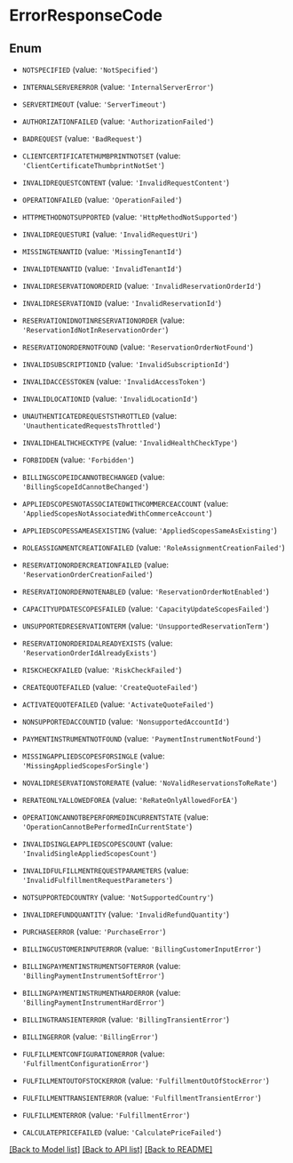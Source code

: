 # ErrorResponseCode


## Enum

* `NOTSPECIFIED` (value: `'NotSpecified'`)

* `INTERNALSERVERERROR` (value: `'InternalServerError'`)

* `SERVERTIMEOUT` (value: `'ServerTimeout'`)

* `AUTHORIZATIONFAILED` (value: `'AuthorizationFailed'`)

* `BADREQUEST` (value: `'BadRequest'`)

* `CLIENTCERTIFICATETHUMBPRINTNOTSET` (value: `'ClientCertificateThumbprintNotSet'`)

* `INVALIDREQUESTCONTENT` (value: `'InvalidRequestContent'`)

* `OPERATIONFAILED` (value: `'OperationFailed'`)

* `HTTPMETHODNOTSUPPORTED` (value: `'HttpMethodNotSupported'`)

* `INVALIDREQUESTURI` (value: `'InvalidRequestUri'`)

* `MISSINGTENANTID` (value: `'MissingTenantId'`)

* `INVALIDTENANTID` (value: `'InvalidTenantId'`)

* `INVALIDRESERVATIONORDERID` (value: `'InvalidReservationOrderId'`)

* `INVALIDRESERVATIONID` (value: `'InvalidReservationId'`)

* `RESERVATIONIDNOTINRESERVATIONORDER` (value: `'ReservationIdNotInReservationOrder'`)

* `RESERVATIONORDERNOTFOUND` (value: `'ReservationOrderNotFound'`)

* `INVALIDSUBSCRIPTIONID` (value: `'InvalidSubscriptionId'`)

* `INVALIDACCESSTOKEN` (value: `'InvalidAccessToken'`)

* `INVALIDLOCATIONID` (value: `'InvalidLocationId'`)

* `UNAUTHENTICATEDREQUESTSTHROTTLED` (value: `'UnauthenticatedRequestsThrottled'`)

* `INVALIDHEALTHCHECKTYPE` (value: `'InvalidHealthCheckType'`)

* `FORBIDDEN` (value: `'Forbidden'`)

* `BILLINGSCOPEIDCANNOTBECHANGED` (value: `'BillingScopeIdCannotBeChanged'`)

* `APPLIEDSCOPESNOTASSOCIATEDWITHCOMMERCEACCOUNT` (value: `'AppliedScopesNotAssociatedWithCommerceAccount'`)

* `APPLIEDSCOPESSAMEASEXISTING` (value: `'AppliedScopesSameAsExisting'`)

* `ROLEASSIGNMENTCREATIONFAILED` (value: `'RoleAssignmentCreationFailed'`)

* `RESERVATIONORDERCREATIONFAILED` (value: `'ReservationOrderCreationFailed'`)

* `RESERVATIONORDERNOTENABLED` (value: `'ReservationOrderNotEnabled'`)

* `CAPACITYUPDATESCOPESFAILED` (value: `'CapacityUpdateScopesFailed'`)

* `UNSUPPORTEDRESERVATIONTERM` (value: `'UnsupportedReservationTerm'`)

* `RESERVATIONORDERIDALREADYEXISTS` (value: `'ReservationOrderIdAlreadyExists'`)

* `RISKCHECKFAILED` (value: `'RiskCheckFailed'`)

* `CREATEQUOTEFAILED` (value: `'CreateQuoteFailed'`)

* `ACTIVATEQUOTEFAILED` (value: `'ActivateQuoteFailed'`)

* `NONSUPPORTEDACCOUNTID` (value: `'NonsupportedAccountId'`)

* `PAYMENTINSTRUMENTNOTFOUND` (value: `'PaymentInstrumentNotFound'`)

* `MISSINGAPPLIEDSCOPESFORSINGLE` (value: `'MissingAppliedScopesForSingle'`)

* `NOVALIDRESERVATIONSTORERATE` (value: `'NoValidReservationsToReRate'`)

* `RERATEONLYALLOWEDFOREA` (value: `'ReRateOnlyAllowedForEA'`)

* `OPERATIONCANNOTBEPERFORMEDINCURRENTSTATE` (value: `'OperationCannotBePerformedInCurrentState'`)

* `INVALIDSINGLEAPPLIEDSCOPESCOUNT` (value: `'InvalidSingleAppliedScopesCount'`)

* `INVALIDFULFILLMENTREQUESTPARAMETERS` (value: `'InvalidFulfillmentRequestParameters'`)

* `NOTSUPPORTEDCOUNTRY` (value: `'NotSupportedCountry'`)

* `INVALIDREFUNDQUANTITY` (value: `'InvalidRefundQuantity'`)

* `PURCHASEERROR` (value: `'PurchaseError'`)

* `BILLINGCUSTOMERINPUTERROR` (value: `'BillingCustomerInputError'`)

* `BILLINGPAYMENTINSTRUMENTSOFTERROR` (value: `'BillingPaymentInstrumentSoftError'`)

* `BILLINGPAYMENTINSTRUMENTHARDERROR` (value: `'BillingPaymentInstrumentHardError'`)

* `BILLINGTRANSIENTERROR` (value: `'BillingTransientError'`)

* `BILLINGERROR` (value: `'BillingError'`)

* `FULFILLMENTCONFIGURATIONERROR` (value: `'FulfillmentConfigurationError'`)

* `FULFILLMENTOUTOFSTOCKERROR` (value: `'FulfillmentOutOfStockError'`)

* `FULFILLMENTTRANSIENTERROR` (value: `'FulfillmentTransientError'`)

* `FULFILLMENTERROR` (value: `'FulfillmentError'`)

* `CALCULATEPRICEFAILED` (value: `'CalculatePriceFailed'`)

[[Back to Model list]](../README.md#documentation-for-models) [[Back to API list]](../README.md#documentation-for-api-endpoints) [[Back to README]](../README.md)


